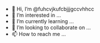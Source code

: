 - 👋 Hi, I’m @fuhcvjkufcbjjjgccvhhcc
- 👀 I’m interested in ...
- 🌱 I’m currently learning ...
- 💞️ I’m looking to collaborate on ...
- 📫 How to reach me ...

<!---
fuhcvjkufcbjjjgccvhhcc/fuhcvjkufcbjjjgccvhhcc is a ✨ special ✨ repository because its `README.md` (this file) appears on your GitHub profile.
You can click the Preview link to take a look at your changes.
--->
